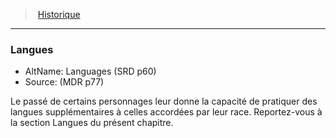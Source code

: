 ﻿> [Historique](hd_backgrounds.md)

---

### Langues

- AltName: Languages (SRD p60)
- Source: (MDR p77)

Le passé de certains personnages leur donne la capacité de pratiquer des langues supplémentaires à celles accordées par leur race. Reportez-vous à la section Langues du présent chapitre.

